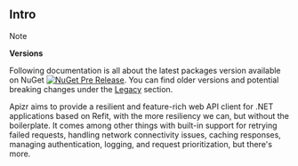 ﻿## Intro

>[!NOTE]
>
>**Versions**
>
> Following documentation is all about the latest packages version available on NuGet [![NuGet Pre Release](https://img.shields.io/nuget/vpre/Apizr.svg)](https://www.nuget.org/packages/Apizr/).
> You can find older versions and potential breaking changes under the [Legacy](legacy/breakingchanges.md) section.

Apizr aims to provide a resilient and feature-rich web API client for .NET applications based on Refit, with the more resiliency we can, but without the boilerplate. 
It comes among other things with built-in support for retrying failed requests, handling network connectivity issues, caching responses, managing authentication, logging, and request prioritization, but there's more.